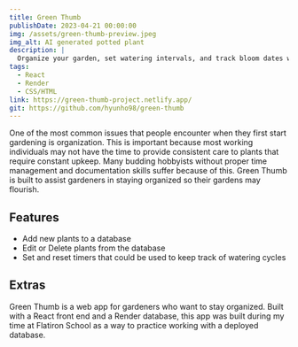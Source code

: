 ```yaml
---
title: Green Thumb
publishDate: 2023-04-21 00:00:00
img: /assets/green-thumb-preview.jpeg
img_alt: AI generated potted plant
description: |
  Organize your garden, set watering intervals, and track bloom dates with ease.
tags:
  - React
  - Render
  - CSS/HTML
link: https://green-thumb-project.netlify.app/
git: https://github.com/hyunho98/green-thumb
---
```

One of the most common issues that people encounter when they first start gardening is organization. This is important because most working individuals may not have the time to provide consistent care to plants that require constant upkeep. Many budding hobbyists without proper time management and documentation skills suffer because of this. Green Thumb is built to assist gardeners in staying organized so their gardens may flourish.

## Features

- Add new plants to a database
- Edit or Delete plants from the database
- Set and reset timers that could be used to keep track of watering cycles

## Extras

Green Thumb is a web app for gardeners who want to stay organized. Built with a React front end and a Render database, this app was built during my time at Flatiron School as a way to practice working with a deployed database.
